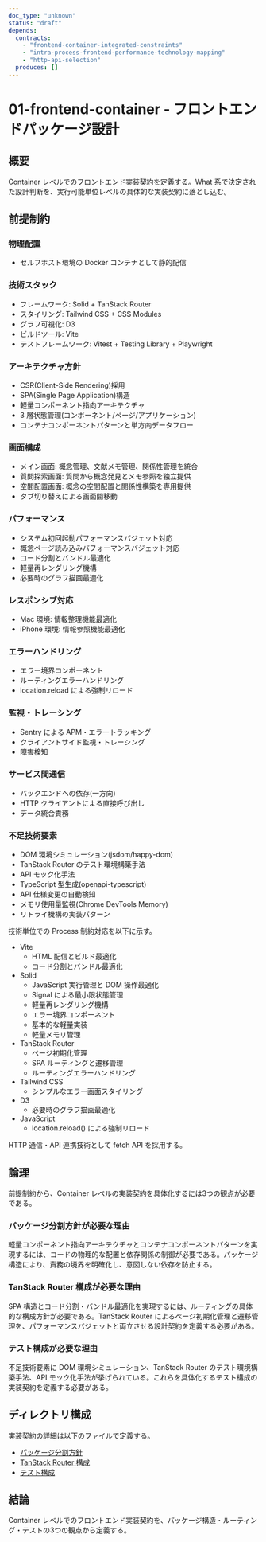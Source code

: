 ```yaml
---
doc_type: "unknown"
status: "draft"
depends:
  contracts:
    - "frontend-container-integrated-constraints"
    - "intra-process-frontend-performance-technology-mapping"
    - "http-api-selection"
  produces: []
---
```


# 01-frontend-container - フロントエンドパッケージ設計

## 概要

Container レベルでのフロントエンド実装契約を定義する。What 系で決定された設計判断を、実行可能単位レベルの具体的な実装契約に落とし込む。

## 前提制約

<!-- PREMISE_BEGIN: frontend-container-integrated-constraints -->

### 物理配置

- セルフホスト環境の Docker コンテナとして静的配信

### 技術スタック

- フレームワーク: Solid + TanStack Router
- スタイリング: Tailwind CSS + CSS Modules
- グラフ可視化: D3
- ビルドツール: Vite
- テストフレームワーク: Vitest + Testing Library + Playwright

### アーキテクチャ方針

- CSR(Client-Side Rendering)採用
- SPA(Single Page Application)構造
- 軽量コンポーネント指向アーキテクチャ
- 3 層状態管理(コンポーネント/ページ/アプリケーション)
- コンテナコンポーネントパターンと単方向データフロー

### 画面構成

- メイン画面: 概念管理、文献メモ管理、関係性管理を統合
- 質問探索画面: 質問から概念発見とメモ参照を独立提供
- 空間配置画面: 概念の空間配置と関係性構築を専用提供
- タブ切り替えによる画面間移動

### パフォーマンス

- システム初回起動パフォーマンスバジェット対応
- 概念ページ読み込みパフォーマンスバジェット対応
- コード分割とバンドル最適化
- 軽量再レンダリング機構
- 必要時のグラフ描画最適化

### レスポンシブ対応

- Mac 環境: 情報整理機能最適化
- iPhone 環境: 情報参照機能最適化

### エラーハンドリング

- エラー境界コンポーネント
- ルーティングエラーハンドリング
- location.reload による強制リロード

### 監視・トレーシング

- Sentry による APM・エラートラッキング
- クライアントサイド監視・トレーシング
- 障害検知

### サービス間通信

- バックエンドへの依存(一方向)
- HTTP クライアントによる直接呼び出し
- データ統合責務

### 不足技術要素

- DOM 環境シミュレーション(jsdom/happy-dom)
- TanStack Router のテスト環境構築手法
- API モック化手法
- TypeScript 型生成(openapi-typescript)
- API 仕様変更の自動検知
- メモリ使用量監視(Chrome DevTools Memory)
- リトライ機構の実装パターン

<!-- PREMISE_END: frontend-container-integrated-constraints -->

<!-- PREMISE_BEGIN: intra-process-frontend-performance-technology-mapping -->

技術単位での Process 制約対応を以下に示す。

- Vite
  - HTML 配信とビルド最適化
  - コード分割とバンドル最適化
- Solid
  - JavaScript 実行管理と DOM 操作最適化
  - Signal による最小限状態管理
  - 軽量再レンダリング機構
  - エラー境界コンポーネント
  - 基本的な軽量実装
  - 軽量メモリ管理
- TanStack Router
  - ページ初期化管理
  - SPA ルーティングと遷移管理
  - ルーティングエラーハンドリング
- Tailwind CSS
  - シンプルなエラー画面スタイリング
- D3
  - 必要時のグラフ描画最適化
- JavaScript
  - location.reload() による強制リロード

<!-- PREMISE_END: intra-process-frontend-performance-technology-mapping -->

<!-- PREMISE_BEGIN: http-api-selection -->

HTTP 通信・API 連携技術として fetch API を採用する。

<!-- PREMISE_END: http-api-selection -->

## 論理

前提制約から、Container レベルの実装契約を具体化するには3つの観点が必要である。

### パッケージ分割方針が必要な理由

軽量コンポーネント指向アーキテクチャとコンテナコンポーネントパターンを実現するには、コードの物理的な配置と依存関係の制御が必要である。パッケージ構造により、責務の境界を明確化し、意図しない依存を防止する。

### TanStack Router 構成が必要な理由

SPA 構造とコード分割・バンドル最適化を実現するには、ルーティングの具体的な構成方針が必要である。TanStack Router によるページ初期化管理と遷移管理を、パフォーマンスバジェットと両立させる設計契約を定義する必要がある。

### テスト構成が必要な理由

不足技術要素に DOM 環境シミュレーション、TanStack Router のテスト環境構築手法、API モック化手法が挙げられている。これらを具体化するテスト構成の実装契約を定義する必要がある。

## ディレクトリ構成

実装契約の詳細は以下のファイルで定義する。

- [パッケージ分割方針](01-package-structure.md)
- [TanStack Router 構成](02-router-configuration.md)
- [テスト構成](03-test-configuration.md)

## 結論

Container レベルでのフロントエンド実装契約を、パッケージ構造・ルーティング・テストの3つの観点から定義する。
